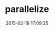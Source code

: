 ---
layout: post
title:  "parallelize"
repo:   "junegunn/parallelize"
date:   2015-02-18 17:09:35
gemurl: http://github.com/junegunn/parallelize
---